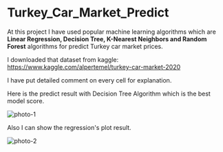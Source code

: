 # Turkey_Car_Market_Predict

At this project I have used popular machine learning algorithms which are **Linear Regression, Decision Tree, K-Nearest Neighbors and Random Forest** algorithms for predict Turkey car market prices.

I downloaded that dataset from kaggle: https://www.kaggle.com/alpertemel/turkey-car-market-2020

I have put detailed comment on every cell for explanation.

Here is the predict result with Decision Tree Algorithm which is the best model score.


![photo-1](https://user-images.githubusercontent.com/70862062/157313405-75685eb3-87cc-4de9-aa61-2c917bf1fb86.png)


Also I can show the regression's plot result.

![photo-2](https://user-images.githubusercontent.com/70862062/157313499-4fd2ae49-3350-4b43-afa2-ef5d7c168dbb.png)

